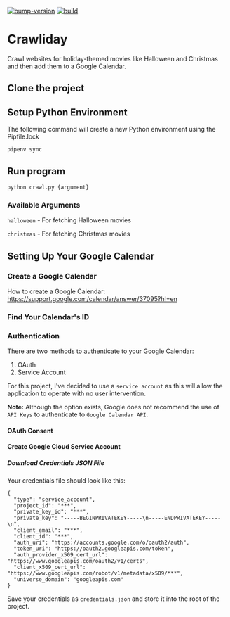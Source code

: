 [![bump-version](https://github.com/roshansaganti/crawliday/actions/workflows/bump-version.yml/badge.svg)](https://github.com/roshansaganti/crawliday/actions/workflows/bump-version.yml)
[![build](https://github.com/roshansaganti/crawliday/actions/workflows/build.yml/badge.svg)](https://github.com/roshansaganti/crawliday/actions/workflows/build.yml)

# Crawliday

Crawl websites for holiday-themed movies like Halloween and Christmas and then add them to a Google Calendar.

## Clone the project

## Setup Python Environment

The following command will create a new Python environment using the Pipfile.lock

```
pipenv sync
```

## Run program

```
python crawl.py {argument}
```

### Available Arguments

`halloween` - For fetching Halloween movies

`christmas` - For fetching Christmas movies

## Setting Up Your Google Calendar

### Create a Google Calendar

How to create a Google Calendar:
https://support.google.com/calendar/answer/37095?hl=en

### Find Your Calendar's ID

### Authentication

There are two methods to authenticate to your Google Calendar:

1. OAuth
2. Service Account

For this project, I've decided to use a `service account` as this will allow the application to operate with no user intervention.

**Note:** Although the option exists, Google does not recommend the use of `API Keys` to authenticate to `Google Calendar API`.

#### OAuth Consent

#### Create Google Cloud Service Account

##### Download Credentials JSON File

Your credentials file should look like this:

```
{
  "type": "service_account",
  "project_id": "***",
  "private_key_id": "***",
  "private_key": "-----BEGINPRIVATEKEY-----\n-----ENDPRIVATEKEY-----\n",
  "client_email": "***",
  "client_id": "***",
  "auth_uri": "https://accounts.google.com/o/oauth2/auth",
  "token_uri": "https://oauth2.googleapis.com/token",
  "auth_provider_x509_cert_url": "https://www.googleapis.com/oauth2/v1/certs",
  "client_x509_cert_url": "https://www.googleapis.com/robot/v1/metadata/x509/***",
  "universe_domain": "googleapis.com"
}
```

Save your credentials as `credentials.json` and store it into the root of the project.
